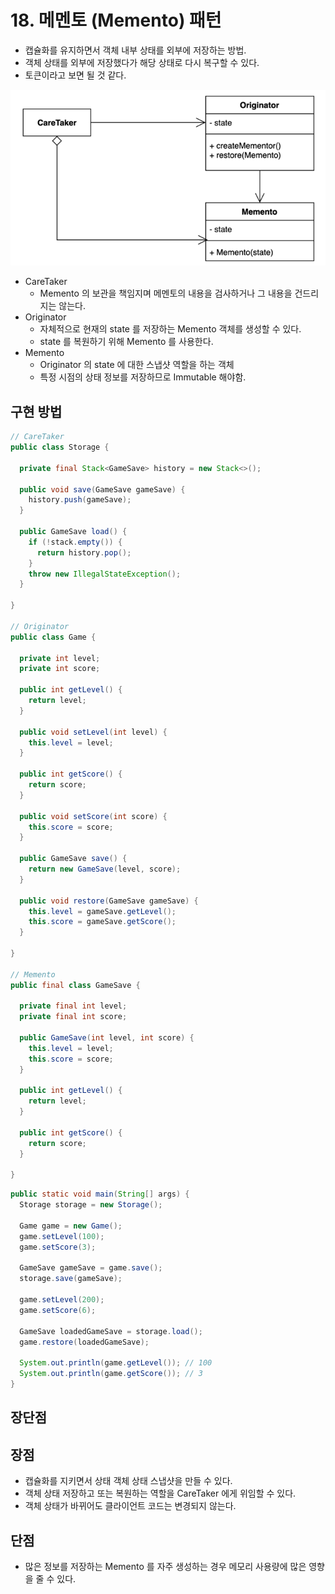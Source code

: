 # 18. 메멘토 (Memento) 패턴

- 캡슐화를 유지하면서 객체 내부 상태를 외부에 저장하는 방법.
- 객체 상태를 외부에 저장했다가 해당 상태로 다시 복구할 수 있다.
- 토큰이라고 보면 될 것 같다.

![18.png](../images/18.png)

- CareTaker
  - Memento 의 보관을 책임지며 메멘토의 내용을 검사하거나 그 내용을 건드리지는 않는다.
- Originator
  - 자체적으로 현재의 state 를 저장하는 Memento 객체를 생성할 수 있다.
  - state 를 복원하기 위해 Memento 를 사용한다.
- Memento
  - Originator 의 state 에 대한 스냅샷 역할을 하는 객체
  - 특정 시점의 상태 정보를 저장하므로 Immutable 해야함.

## 구현 방법

```java
// CareTaker
public class Storage {
  
  private final Stack<GameSave> history = new Stack<>();

  public void save(GameSave gameSave) {
    history.push(gameSave);
  }

  public GameSave load() {
    if (!stack.empty()) {
      return history.pop();
    }
    throw new IllegalStateException(); 
  }
  
}

// Originator
public class Game {

  private int level;
  private int score;
  
  public int getLevel() {
    return level;
  }
  
  public void setLevel(int level) {
    this.level = level;
  }

  public int getScore() {
    return score;
  }
  
  public void setScore(int score) {
    this.score = score;
  }

  public GameSave save() {
    return new GameSave(level, score);
  }

  public void restore(GameSave gameSave) {
    this.level = gameSave.getLevel();
    this.score = gameSave.getScore();
  }

}

// Memento
public final class GameSave {

  private final int level;
  private final int score;

  public GameSave(int level, int score) {
    this.level = level;
    this.score = score;
  }

  public int getLevel() {
    return level;
  }

  public int getScore() {
    return score;
  }

}
```

```java
public static void main(String[] args) {
  Storage storage = new Storage();
  
  Game game = new Game();
  game.setLevel(100);
  game.setScore(3);

  GameSave gameSave = game.save();
  storage.save(gameSave);

  game.setLevel(200);
  game.setScore(6);

  GameSave loadedGameSave = storage.load();
  game.restore(loadedGameSave);

  System.out.println(game.getLevel()); // 100
  System.out.println(game.getScore()); // 3
}
```

## 장단점

## 장점

- 캡슐화를 지키면서 상태 객체 상태 스냅샷을 만들 수 있다.
- 객체 상태 저장하고 또는 복원하는 역할을 CareTaker 에게 위임할 수 있다. 
- 객체 상태가 바뀌어도 클라이언트 코드는 변경되지 않는다.

## 단점

- 많은 정보를 저장하는 Memento 를 자주 생성하는 경우 메모리 사용량에 많은 영향을 줄 수 있다.
